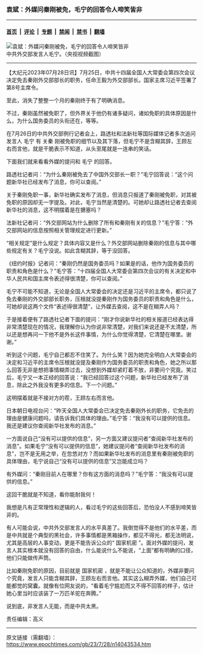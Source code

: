 ### 袁斌：外媒问秦刚被免，毛宁的回答令人啼笑皆非

---

#### [首页](../../../..?n14043534) &nbsp;|&nbsp; [评论](../../../../../epoch-comment?n14043534) &nbsp;|&nbsp; [专题](../../../../../epoch-special?n14043534) &nbsp;|&nbsp; [禁闻](../../../../../epoch-news?n14043534) &nbsp;|&nbsp; [禁书](../../../../../books?n14043534) &nbsp;|&nbsp; [翻墙](https://github.com/gfw-breaker/nogfw/blob/master/README.md?n14043534)


<div><img alt="袁斌：外媒问秦刚被免，毛宁的回答令人啼笑皆非" class="attachment-djy_600_400 size-djy_600_400 wp-post-image" src="https://i.epochtimes.com/assets/uploads/2022/09/id13818327-ab0aec53a654b1453315e3a2063f6fb6-600x400.png"/>
<div class="caption">
 中共外交部发言人毛宁。（央视视频截图）
</div></div><hr/><div class="post_content" id="artbody" itemprop="articleBody">
 <!-- article content begin -->
 <p>
  【大纪元2023年07月28日讯】7月25日，中共十四届全国人大常委会第四次会议决定免去秦刚外交部部长的职务，任命王毅为外交部部长。国家主席习近平签署了第8号主席令。
 </p>
 <p>
  至此，消失了整整一个月的秦刚终于有了明确消息。
 </p>
 <p>
  不过，秦刚虽然被免职了，但外界关于他仍有诸多疑问，诸如免职的具体原因是什么，为什么国务委员的头衔还在，等等。
 </p>
 <p>
  在7月26日的中共外交部例行记者会上，路透社和法新社等国际媒体记者多次追问发言人
  <ok href="https://www.epochtimes.com/gb/tag/%E6%AF%9B%E5%AE%81.html">
   毛宁
  </ok>
  有
  <ok href="https://www.epochtimes.com/gb/tag/%E5%85%B3%E7%A7%A6.html">
   关秦
  </ok>
  刚被免职的细节以及其下落，但毛宁不是含糊其辞，王顾左右而言他，就是干脆表示不知道，从头至尾就是一连串的笑话。
 </p>
 <p>
  下面我们就来看看外媒的提问和
  <ok href="https://www.epochtimes.com/gb/tag/%E6%AF%9B%E5%AE%81.html">
   毛宁
  </ok>
  的回答。
 </p>
 <p>
  路透社记者问：“为什么秦刚被免去了中国外交部长一职？”毛宁回答说：“这个问题新华社已经发布了消息，你可以查阅。”
 </p>
 <p>
  关于秦刚免职一事，新华社确实发布了消息，但消息只报道了秦刚被免职，对其被免职的原因却无一字提及。对此，毛宁当然是清楚的。可她却让路透社记者去查阅新华社的消息，这不明摆着是在搪塞吗？
 </p>
 <p>
  法新社记者问：“外交部网站为什么删除了所有和秦刚有关的信息？”毛宁答：“外交部网站的信息按照相关管理规定进行更新。”
 </p>
 <p>
  “相关规定”是什么规定？具体内容又是什么？外交部网站删除秦刚的信息与其中哪些规定有关？毛宁没说。如此含糊其辞，等于没回答。
 </p>
 <p>
  《纽约时报》记者问：“秦刚仍然是国务委员吗？如果是的话，他作为国务委员的职责和角色是什么？”毛宁答：“十四届全国人大常委会第四次会议的有关决定和中华人民共和国主席令表述得很清楚，你可以查阅。”
 </p>
 <p>
  毛宁不可能不知道，无论是全国人大常委会的决定还是习近平的主席令，都只说了免去秦刚的外交部部长职务，压根就没提秦刚作为国务委员的职责和角色是什么，可她却说这两个文件“表述得很清楚”，让外媒去查阅，这不是在糊弄人吗？
 </p>
 <p>
  于是接着便有了路透社记者下面的提问：“刚才你说新华社的相关报道已经表达得非常清楚现在的情况，我理解你认为你说非常清楚，对我们来说还是不太清楚，所以还是想再问一下他不是外长这件事情，为什么你觉得清楚，它清楚在哪里。谢谢。”
 </p>
 <p>
  听到这个问题，毛宁自己都忍不住笑了。为什么笑？因为她完全明白人大常委会的决定和习近平的主席令压根就没提及秦刚作为国务委员的职责和角色，她之所以那么回答无非是想把事情糊弄过去，没想到外媒却紧盯着不放，非要问个究竟。笑过后，毛宁又一本正经的回答说：“我已经回答过这个问题，新华社已经发布了消息，除此之外我没有更多的信息。下一个问题。”
 </p>
 <p>
  这明摆着就是不接对方的茬，王顾左右而言他。
 </p>
 <p>
  日本朝日电视台问：“昨天全国人大常委会已决定免去秦刚外长的职务，它免去的理由是健康问题吗，请告诉我们具体的理由。”毛宁答：“我没有可以提供的信息。我还是建议你查阅新华社发布的消息。”
 </p>
 <p>
  一方面说自己“没有可以提供的信息”，另一方面又建议提问者“查阅新华社发布的消息”。如果毛宁“没有可以提供的信息”，她建议提问者“查阅新华社发布的消息”，岂不是无用之举，在忽悠对方？而如果新华社发布的消息里有秦刚被免职的具体理由，毛宁说自己“没有可以提供的信息”又岂能成立吗？
 </p>
 <p>
  有外媒问：“秦刚目前人在哪里？你有这方面的消息吗？”毛宁答：“我没有可以提供的信息。”
 </p>
 <p>
  这回干脆就是不知道，看你能耐我何！
 </p>
 <p>
  我想是凡有正常理性和逻辑的人，看过毛宁的这些回答后，恐怕没人不感到啼笑皆非的。
 </p>
 <p>
  有人可能会说，中共外交部发言人的水平真差了。我倒觉得不是他们的水平差，而是中共就是个典型的黑社会，许多事情都是黑箱操作，都见不得光，都无法明说，尤其是高层的人事变动，更是不能告诉公众的“
  <ok href="https://www.epochtimes.com/gb/tag/%E5%9B%BD%E5%AE%B6%E6%9C%BA%E5%AF%86.html">
   国家机密
  </ok>
  ”。面对外媒的提问，发言人其实根本就没有回答的自由，什么能说什么不能说，“上面”都有明确的口径，他们只能做传声筒。
 </p>
 <p>
  比如秦刚免职的原因，目前就是
  <ok href="https://www.epochtimes.com/gb/tag/%E5%9B%BD%E5%AE%B6%E6%9C%BA%E5%AF%86.html">
   国家机密
  </ok>
  ，就是不能让公众知道的，外媒非要问个究竟，发言人只能含糊其辞，王顾左右而言他。其实这么糊弄外媒，他们自己可能都觉的窝囊。就像有位网友说的，“看着毛宁尴尬而又不得不回答的样子，估计她心里当时应该装了一万匹羊驼在奔腾。”
 </p>
 <p>
  说到底，非发言人无能，而是中共太黑。
 </p>
 <p>
  责任编辑：高义
 </p>
 <!-- article content end -->
 <div id="below_article_ad">
 </div>
</div>


---

原文链接（需翻墙）：https://www.epochtimes.com/gb/23/7/28/n14043534.htm